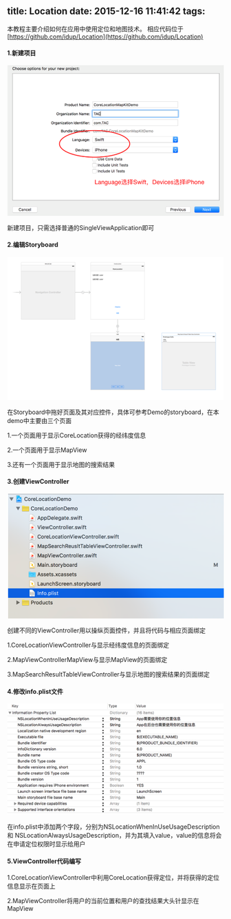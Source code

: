 title: Location
date: 2015-12-16 11:41:42
tags:
---

本教程主要介绍如何在应用中使用定位和地图技术。 相应代码位于 [https://github.com/idup/Location](https://github.com/idup/Location)

#### 1.新建项目

![](/picture/6-1.png)

新建项目，只需选择普通的SingleViewApplication即可

#### 2.编辑Storyboard

![](/picture/6-2.png)

在Storyboard中拖好页面及其对应控件，具体可参考Demo的storyboard，在本demo中主要由三个页面

1.一个页面用于显示CoreLocation获得的经纬度信息

2.一个页面用于显示MapView

3.还有一个页面用于显示地图的搜索结果

#### 3.创建ViewController

![](/picture/6-3.png)

创建不同的ViewController用以操纵页面控件，并且将代码与相应页面绑定


1.CoreLocationViewController与显示经纬度信息的页面绑定

2.MapViewControllerMapView与显示MapView的页面绑定

3.MapSearchResultTableViewController与显示地图的搜索结果的页面绑定

#### 4.修改info.plist文件

![](/picture/6-4.png)


在info.plist中添加两个字段，分别为NSLocationWhenInUseUsageDescription和 NSLocationAlwaysUsageDescription，并为其填入value，value的信息将会在申请定位权限时显示给用户

#### 5.ViewController代码编写

1.CoreLocationViewController中利用CoreLocation获得定位，并将获得的定位信息显示在页面上

2.MapViewController将用户的当前位置和用户的查找结果大头针显示在MapView